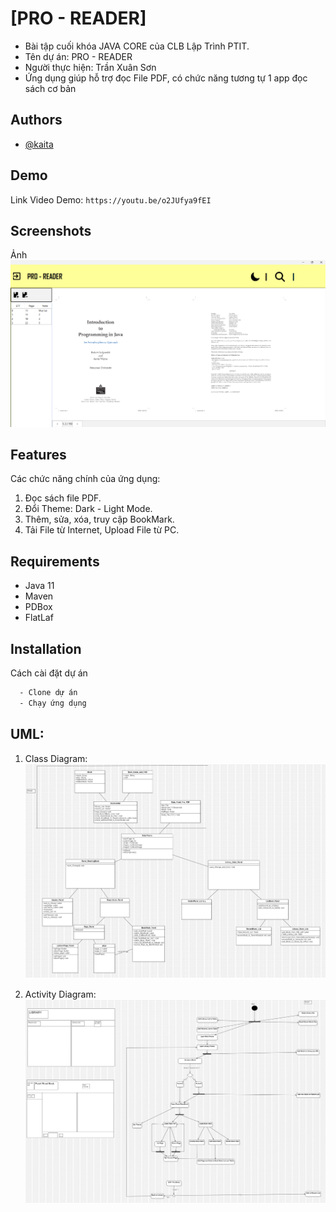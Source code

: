 # [PRO - READER]

- Bài tập cuối khóa JAVA CORE của CLB Lập Trình PTIT.
- Tên dự án: PRO - READER
- Người thực hiện: Trần Xuân Sơn
- Ứng dụng giúp hỗ trợ đọc File PDF, có chức năng tương tự 1 app đọc sách cơ bản

## Authors

- [@kaita](https://github.com/Yamaaaaaaaa)


## Demo

Link Video Demo: `https://youtu.be/o2JUfya9fEI`


## Screenshots

Ảnh
![alt text](image-1.png)


## Features

Các chức năng chính của ứng dụng:
1. Đọc sách file PDF.
2. Đổi Theme: Dark - Light Mode.
3. Thêm, sửa, xóa, truy cập BookMark.
4. Tải File từ Internet, Upload File từ PC.


## Requirements

- Java 11
- Maven
- PDBox
- FlatLaf


## Installation

Cách cài đặt dự án

```bash
  - Clone dự án
  - Chạy ứng dụng
```

## UML:

1. Class Diagram:
![alt text](Main.jpg)

2. Activity Diagram:
![alt text](ActivityDiagram1.png)
